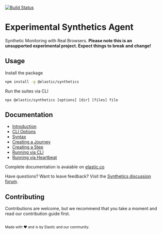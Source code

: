 [![Build Status](https://apm-ci.elastic.co/job/apm-agent-rum/job/elastic-synthetics/job/main/badge/icon)](https://apm-ci.elastic.co/job/apm-agent-rum/job/elastic-synthetics/job/main/)

# Experimental Synthetics Agent

Synthetic Monitoring with Real Browsers.
**Please note this is an unsupported experimental project. Expect things to break and change!**

## Usage

Install the package

```sh
npm install -g @elastic/synthetics
```

Run the suites via CLI

```
npx @elastic/synthetics [options] [dir] [files] file
```

## Documentation

- [Introduction](https://www.elastic.co/guide/en/observability/current/monitor-uptime-synthetics.html#monitoring-synthetics)
- [CLI Options](https://www.elastic.co/guide/en/observability/current/synthetics-command-reference.html#elastic-synthetics-command)
- [Syntax](https://www.elastic.co/guide/en/observability/current/synthetics-create-test.html#synthetics-syntax)
- [Creating a Journey](https://www.elastic.co/guide/en/observability/current/synthetics-create-test.html#synthetics-create-journey)
- [Creating a Step](https://www.elastic.co/guide/en/observability/current/synthetics-create-test.html#synthetics-create-step)
- [Running via CLI](https://www.elastic.co/guide/en/observability/current/synthetics-create-test.html#synthetics-test-suite)
- [Running via Heartbeat](https://www.elastic.co/guide/en/observability/current/synthetics-create-test.html#synthetics-inline-journey)

Complete documentation is avaiable on [elastic.co](https://www.elastic.co/guide/en/observability/current/synthetic-monitoring.html)

Have questions? Want to leave feedback? Visit the [Synthetics discussion
forum](https://discuss.elastic.co/tags/c/observability/uptime/75/synthetics).

## Contributing

Contributions are welcome, but we recommend that you take a moment and read our contribution guide first.

<sup><br>Made with ♥️ and ☕️ by Elastic and our community.</sup>
